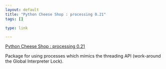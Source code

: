 ```yaml
--- 
layout: default
title: "Python Cheese Shop : processing 0.21"
tags: []

type: link

---
```

<a href="http://cheeseshop.python.org/pypi/processing">Python Cheese Shop : processing 0.21</a>

Package for using processes which mimics the threading API (work-around the Global Interpreter Lock).
